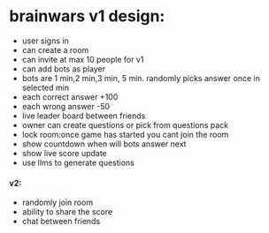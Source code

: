 # brainwars v1 design:

- user signs in
- can create a room
- can invite at max 10 people for v1
- can add bots as player 
- bots are 1 min,2 min,3 min, 5 min. randomly picks answer once in selected min
- each correct answer +100
- each wrong answer -50
- live leader board between friends
- owner can create questions or pick from questions pack
- lock room:once game has started you cant join the room
- show countdown when will bots answer next
- show live score update
- use llms to generate questions

#### v2:
- randomly join room
- ability to share the score
- chat between friends

